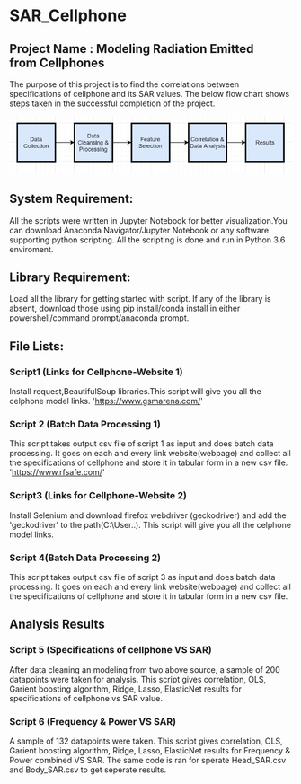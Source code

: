 # SAR_Cellphone
## Project Name : Modeling Radiation Emitted from Cellphones
The purpose of this project is to find the correlations between specifications of cellphone and its SAR values. 
The below flow chart shows steps taken in the successful completion of the project.

![](a.png)

## System Requirement: 
All the scripts were written in Jupyter Notebook for better visualization.You can download Anaconda Navigator/Jupyter Notebook or any software supporting python scripting. All the scripting is done and run in Python 3.6 enviroment.
## Library Requirement:
Load all the library for getting started with script. If any of the library is absent, download those using pip install/conda install in either powershell/command prompt/anaconda prompt.
## File Lists:
### Script1 (Links for Cellphone-Website 1) 
Install request,BeautifulSoup libraries.This script will give you all the celphone model links.
'https://www.gsmarena.com/'
### Script 2 (Batch Data Processing 1)
This script takes output csv file of script 1 as input and does batch data processing. It goes on each and every link website(webpage) and collect all the specifications of cellphone and store it in tabular form in a new csv file.
'https://www.rfsafe.com/'
### Script3 (Links for Cellphone-Website 2)
Install Selenium and download firefox webdriver (geckodriver) and add the 'geckodriver' to the path(C:\User\..). This script will give you all the celphone model links.
### Script 4(Batch Data Processing 2)
This script takes output csv file of script 3 as input and does batch data processing. It goes on each and every link website(webpage) and collect all the specifications of cellphone and store it in tabular form in a new csv file.
## Analysis Results
### Script 5 (Specifications of cellphone VS SAR)
After data cleaning an modeling from two above source, a sample of 200 datapoints were taken for analysis. This script gives correlation, OLS, Garient boosting algorithm, Ridge, Lasso, ElasticNet results for specifications of cellphone vs SAR value.
### Script 6 (Frequency & Power VS SAR) 
A sample of 132 datapoints were taken. This script gives correlation, OLS, Garient boosting algorithm, Ridge, Lasso, ElasticNet results for Frequency & Power combined VS SAR. The same code is ran for sperate Head_SAR.csv and Body_SAR.csv to get seperate results.

